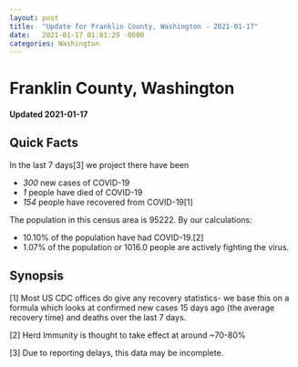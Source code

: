 ```yaml
---
layout: post
title:  "Update for Franklin County, Washington - 2021-01-17"
date:   2021-01-17 01:01:29 -0600
categories: Washington
---
```


# Franklin County, Washington
#### Updated 2021-01-17

## Quick Facts

In the last 7 days[3] we project there have been
- *300* new cases of COVID-19
- *1* people have died of COVID-19
- *154* people have recovered from COVID-19[1]

The population in this census area is 95222. By our calculations:
- 10.10% of the population have had COVID-19.[2]
- 1.07% of the population or 1016.0 people are actively fighting the virus.

## Synopsis




[1] Most US CDC offices do give any recovery statistics- we base this on a formula which looks at confirmed new cases
15 days ago (the average recovery time) and deaths over the last 7 days.

[2] Herd Immunity is thought to take effect at around ~70-80%

[3] Due to reporting delays, this data may be incomplete.
 
    